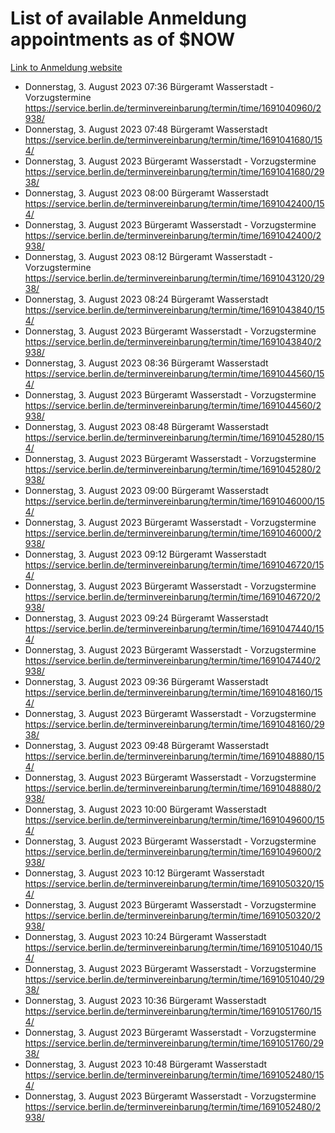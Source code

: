 # List of available Anmeldung appointments as of $NOW
[Link to Anmeldung website](https://service.berlin.de/terminvereinbarung/termin/tag.php?termin=1&anliegen[]=120686&dienstleisterlist=122210,122217,327316,122219,327312,122227,327314,122231,327346,122243,327348,122254,122252,329742,122260,329745,122262,329748,122271,327278,122273,327274,122277,327276,330436,122280,327294,122282,327290,122284,327292,122291,327270,122285,327266,122286,327264,122296,327268,150230,329760,122297,327286,122294,327284,122312,329763,122314,329775,122304,327330,122311,327334,122309,327332,317869,122281,327352,122279,329772,122283,122276,327324,122274,327326,122267,329766,122246,327318,122251,327320,122257,327322,122208,327298,122226,327300&herkunft=http%3A%2F%2Fservice.berlin.de%2Fdienstleistung%2F120686%2F)
- Donnerstag, 3. August 2023 07:36 Bürgeramt Wasserstadt - Vorzugstermine https://service.berlin.de/terminvereinbarung/termin/time/1691040960/2938/
- Donnerstag, 3. August 2023 07:48 Bürgeramt Wasserstadt https://service.berlin.de/terminvereinbarung/termin/time/1691041680/154/
- Donnerstag, 3. August 2023  Bürgeramt Wasserstadt - Vorzugstermine https://service.berlin.de/terminvereinbarung/termin/time/1691041680/2938/
- Donnerstag, 3. August 2023 08:00 Bürgeramt Wasserstadt https://service.berlin.de/terminvereinbarung/termin/time/1691042400/154/
- Donnerstag, 3. August 2023  Bürgeramt Wasserstadt - Vorzugstermine https://service.berlin.de/terminvereinbarung/termin/time/1691042400/2938/
- Donnerstag, 3. August 2023 08:12 Bürgeramt Wasserstadt - Vorzugstermine https://service.berlin.de/terminvereinbarung/termin/time/1691043120/2938/
- Donnerstag, 3. August 2023 08:24 Bürgeramt Wasserstadt https://service.berlin.de/terminvereinbarung/termin/time/1691043840/154/
- Donnerstag, 3. August 2023  Bürgeramt Wasserstadt - Vorzugstermine https://service.berlin.de/terminvereinbarung/termin/time/1691043840/2938/
- Donnerstag, 3. August 2023 08:36 Bürgeramt Wasserstadt https://service.berlin.de/terminvereinbarung/termin/time/1691044560/154/
- Donnerstag, 3. August 2023  Bürgeramt Wasserstadt - Vorzugstermine https://service.berlin.de/terminvereinbarung/termin/time/1691044560/2938/
- Donnerstag, 3. August 2023 08:48 Bürgeramt Wasserstadt https://service.berlin.de/terminvereinbarung/termin/time/1691045280/154/
- Donnerstag, 3. August 2023  Bürgeramt Wasserstadt - Vorzugstermine https://service.berlin.de/terminvereinbarung/termin/time/1691045280/2938/
- Donnerstag, 3. August 2023 09:00 Bürgeramt Wasserstadt https://service.berlin.de/terminvereinbarung/termin/time/1691046000/154/
- Donnerstag, 3. August 2023  Bürgeramt Wasserstadt - Vorzugstermine https://service.berlin.de/terminvereinbarung/termin/time/1691046000/2938/
- Donnerstag, 3. August 2023 09:12 Bürgeramt Wasserstadt https://service.berlin.de/terminvereinbarung/termin/time/1691046720/154/
- Donnerstag, 3. August 2023  Bürgeramt Wasserstadt - Vorzugstermine https://service.berlin.de/terminvereinbarung/termin/time/1691046720/2938/
- Donnerstag, 3. August 2023 09:24 Bürgeramt Wasserstadt https://service.berlin.de/terminvereinbarung/termin/time/1691047440/154/
- Donnerstag, 3. August 2023  Bürgeramt Wasserstadt - Vorzugstermine https://service.berlin.de/terminvereinbarung/termin/time/1691047440/2938/
- Donnerstag, 3. August 2023 09:36 Bürgeramt Wasserstadt https://service.berlin.de/terminvereinbarung/termin/time/1691048160/154/
- Donnerstag, 3. August 2023  Bürgeramt Wasserstadt - Vorzugstermine https://service.berlin.de/terminvereinbarung/termin/time/1691048160/2938/
- Donnerstag, 3. August 2023 09:48 Bürgeramt Wasserstadt https://service.berlin.de/terminvereinbarung/termin/time/1691048880/154/
- Donnerstag, 3. August 2023  Bürgeramt Wasserstadt - Vorzugstermine https://service.berlin.de/terminvereinbarung/termin/time/1691048880/2938/
- Donnerstag, 3. August 2023 10:00 Bürgeramt Wasserstadt https://service.berlin.de/terminvereinbarung/termin/time/1691049600/154/
- Donnerstag, 3. August 2023  Bürgeramt Wasserstadt - Vorzugstermine https://service.berlin.de/terminvereinbarung/termin/time/1691049600/2938/
- Donnerstag, 3. August 2023 10:12 Bürgeramt Wasserstadt https://service.berlin.de/terminvereinbarung/termin/time/1691050320/154/
- Donnerstag, 3. August 2023  Bürgeramt Wasserstadt - Vorzugstermine https://service.berlin.de/terminvereinbarung/termin/time/1691050320/2938/
- Donnerstag, 3. August 2023 10:24 Bürgeramt Wasserstadt https://service.berlin.de/terminvereinbarung/termin/time/1691051040/154/
- Donnerstag, 3. August 2023  Bürgeramt Wasserstadt - Vorzugstermine https://service.berlin.de/terminvereinbarung/termin/time/1691051040/2938/
- Donnerstag, 3. August 2023 10:36 Bürgeramt Wasserstadt https://service.berlin.de/terminvereinbarung/termin/time/1691051760/154/
- Donnerstag, 3. August 2023  Bürgeramt Wasserstadt - Vorzugstermine https://service.berlin.de/terminvereinbarung/termin/time/1691051760/2938/
- Donnerstag, 3. August 2023 10:48 Bürgeramt Wasserstadt https://service.berlin.de/terminvereinbarung/termin/time/1691052480/154/
- Donnerstag, 3. August 2023  Bürgeramt Wasserstadt - Vorzugstermine https://service.berlin.de/terminvereinbarung/termin/time/1691052480/2938/
